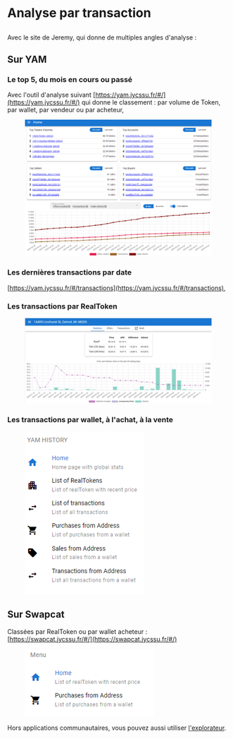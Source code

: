 # Analyse par transaction

##

Avec le site de Jeremy, qui donne de multiples angles d'analyse :

## Sur YAM

### Le top 5, du mois en cours ou passé

Avec l'outil d'analyse suivant [https://yam.jycssu.fr/#/](https://yam.jycssu.fr/#/) qui donne le classement : par volume de Token, par wallet, par vendeur ou par acheteur,

<figure><img src="../.gitbook/assets/image (129).png" alt=""><figcaption></figcaption></figure>

### Les dernières transactions par date

[https://yam.jycssu.fr/#/transactions](https://yam.jycssu.fr/#/transactions),

### Les transactions par RealToken

<figure><img src="../.gitbook/assets/image (232).png" alt=""><figcaption></figcaption></figure>

### Les transactions par wallet, à l'achat, à la vente

<figure><img src="../.gitbook/assets/image (229).png" alt=""><figcaption></figcaption></figure>

## Sur Swapcat

Classées par RealToken ou par wallet acheteur : [https://swapcat.jycssu.fr/#/](https://swapcat.jycssu.fr/#/)

<figure><img src="../.gitbook/assets/image (215).png" alt=""><figcaption></figcaption></figure>

Hors applications communautaires, vous pouvez aussi utiliser [l'explorateur](../defi-realt/explorateurs/).

